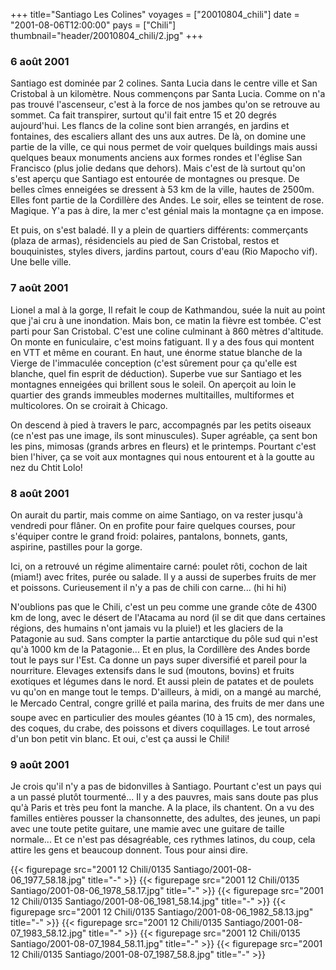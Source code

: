 +++
title="Santiago Les Colines"
voyages = ["20010804_chili"]
date = "2001-08-06T12:00:00"
pays = ["Chili"]
thumbnail="header/20010804_chili/2.jpg"
+++
### 6 août 2001

Santiago est dominée par 2 colines. Santa Lucia dans le centre ville et San 
Cristobal à un kilomètre. Nous commençons par Santa Lucia. Comme on n'a pas 
trouvé l'ascenseur, c'est à la force de nos jambes qu'on se retrouve au sommet. 
Ca fait transpirer, surtout qu'il fait entre 15 et 20 degrés aujourd'hui. Les 
flancs de la coline sont bien arrangés, en jardins et fontaines, des escaliers 
allant des uns aux autres. De là, on domine une partie de la ville, ce qui nous 
permet de voir quelques buildings mais aussi quelques beaux monuments anciens 
aux formes rondes et l'église San Francisco (plus jolie dedans que dehors). 
Mais c'est de là surtout qu'on s'est aperçu que Santiago est entourée de montagnes 
ou presque. De belles cîmes enneigées se dressent à 53 km de la ville, hautes 
de 2500m. Elles font partie de la Cordillère des Andes. Le soir, elles se teintent 
de rose. Magique. Y'a pas à dire, la mer c'est génial mais la montagne ça en 
impose.

Et puis, on s'est baladé. Il y a plein de quartiers différents: commerçants 
(plaza de armas), résidenciels au pied de San Cristobal, restos et bouquinistes, 
styles divers, jardins partout, cours d'eau (Rio Mapocho vif). Une belle ville.

### 7 août 2001

Lionel a mal à la gorge, Il refait le coup de Kathmandou, suée la nuit au point 
que j'ai cru à une inondation. Mais bon, ce matin la fièvre est tombée. C'est 
parti pour San Cristobal. C'est une coline culminant à 860 mètres d'altitude. 
On monte en funiculaire, c'est moins fatiguant. Il y a des fous qui montent 
en VTT et même en courant. En haut, une énorme statue blanche de la Vierge de 
l'immaculée conception (c'est sûrement pour ça qu'elle est blanche, quel fin 
esprit de déduction). Superbe vue sur Santiago et les montagnes enneigées qui 
brillent sous le soleil. On aperçoit au loin le quartier des grands immeubles 
modernes multitailles, multiformes et multicolores. On se croirait à Chicago.

On descend à pied à travers le parc, accompagnés par les petits oiseaux (ce 
n'est pas une image, ils sont minuscules). Super agréable, ça sent bon les pins, 
mimosas (grands arbres en fleurs) et le printemps. Pourtant c'est bien l'hiver, 
ça se voit aux montagnes qui nous entourent et à la goutte au nez du Chtit Lolo!

### 8 août 2001

On aurait du partir, mais comme on aime Santiago, on va rester jusqu'à vendredi 
pour flâner. On en profite pour faire quelques courses, pour s'équiper contre 
le grand froid: polaires, pantalons, bonnets, gants, aspirine, pastilles pour 
la gorge. 

Ici, on a retrouvé un régime alimentaire carné: poulet rôti, cochon de lait 
(miam!) avec frites, purée ou salade. Il y a aussi de superbes fruits de mer 
et poissons. Curieusement il n'y a pas de chili con carne... (hi hi hi) 

N'oublions pas que le Chili, c'est un peu comme une grande côte de 4300 km 
de long, avec le désert de l'Atacama au nord (il se dit que dans certaines régions, 
des humains n'ont jamais vu la pluie!) et les glaciers de la Patagonie au sud. 
Sans compter la partie antarctique du pôle sud qui n'est qu'à 1000 km de la 
Patagonie... Et en plus, la Cordillère des Andes borde tout le pays sur l'Est. 
Ca donne un pays super diversifié et pareil pour la nourriture. Elevages extensifs 
dans le sud (moutons, bovins) et fruits exotiques et légumes dans le nord. Et 
aussi plein de patates et de poulets vu qu'on en mange tout le temps. D'ailleurs, 
à midi, on a mangé au marché, le Mercado Central, congre grillé et paila marina, 
des fruits de mer dans une soupe avec en particulier des moules géantes (10 
à 15 cm), des normales, des coques, du crabe, des poissons et divers coquillages. 
Le tout arrosé d'un bon petit vin blanc. Et oui, c'est ça aussi le Chili!

### 9 août 2001

Je crois qu'il n'y a pas de bidonvilles à Santiago. Pourtant c'est un pays 
qui a un passé plutôt tourmenté... Il y a des pauvres, mais sans doute pas plus 
qu'à Paris et très peu font la manche. A la place, ils chantent. On a vu des 
familles entières pousser la chansonnette, des adultes, des jeunes, un papi 
avec une toute petite guitare, une mamie avec une guitare de taille normale... 
Et ce n'est pas désagréable, ces rythmes latinos, du coup, cela attire les gens 
et beaucoup donnent. Tous pour ainsi dire.


<div id="TOTO">{{< figurepage src="2001 12 Chili/0135 Santiago/2001-08-06_1977_58.18.jpg" title="-"  >}}
{{< figurepage src="2001 12 Chili/0135 Santiago/2001-08-06_1978_58.17.jpg" title="-"  >}}
{{< figurepage src="2001 12 Chili/0135 Santiago/2001-08-06_1981_58.14.jpg" title="-"  >}}
{{< figurepage src="2001 12 Chili/0135 Santiago/2001-08-06_1982_58.13.jpg" title="-"  >}}
{{< figurepage src="2001 12 Chili/0135 Santiago/2001-08-07_1983_58.12.jpg" title="-"  >}}
{{< figurepage src="2001 12 Chili/0135 Santiago/2001-08-07_1984_58.11.jpg" title="-"  >}}
{{< figurepage src="2001 12 Chili/0135 Santiago/2001-08-07_1987_58.8.jpg" title="-"  >}}
</DIV>

